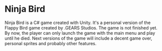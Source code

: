 Ninja Bird
=========

Ninja Bird is a C# game created with Unity. It's a personal version of the Flappy Bird game created by .GEARS Studios.
The game is not finished yet. By now, the player can only launch the game with the main menu and play until he died. Next versions of the game will include a decent game over, personal sprites and probably other features.
